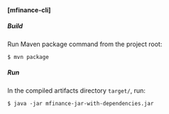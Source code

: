 #### [mfinance-cli]

##### Build
Run Maven package command from the project root:
 
    $ mvn package
 
##### Run
In the compiled artifacts directory `target/`, run:
 
    $ java -jar mfinance-jar-with-dependencies.jar
 

